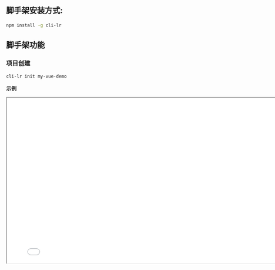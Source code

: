 ## 脚手架安装方式:

```bash
npm install -g cli-lr
```

## 脚手架功能

### 项目创建

```bash
cli-lr init my-vue-demo
```

**示例**

<iframe width="800" height="450" src='./创建项目.mp4' />

功能

- 选择项目模板
- 项目模板维护在数据库中，可以非常轻松的扩展更多模板
- 项目模板内容是动态化的 —— 比如在一个模版 A 中，可以根据不同需求，对于模版 A 的部分内容进行动态渲染

### 代码提交器

示例：

```bash
cli-lr commit
```

代码提交器与手动提交对比:

| 代码提交器的方式 | 手动提交的方式          |
| ---------------- | ----------------------- |
| cli-lr commit    | pnpm commit             |
|                  | git checkout develop    |
|                  | git pull origin develop |
|                  | git checkout feature-xx |
|                  | git merge develop       |
|                  | git push                |
|                  | 创建 PR 进行代码合并    |

代码提交器只需 `cli-lr commit` 之后，便可交由脚手架 **自动处理** 后续逻辑

**示例**

自动初始化远程仓库

<iframe width="800" height="450" src='./提交项目.mp4' />

平时进行代码迭代

<iframe width="800" height="450" src='./迭代.mp4' />

项目发布，增加 --publish 选项，自动创建 release tag

<iframe width="800" height="450" src='./发布.mp4' />

自动化步骤:

<img width="800" src='./提交步骤.png' />

代码提交器整体逻辑：

<img width="800" src='./提交流程.png' />

第三步代码自动化提交具体逻辑

<img width="800" src='./自动化提交的步骤.png' />
